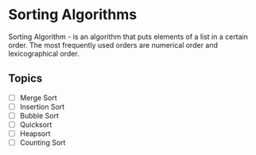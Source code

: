 # Sorting Algorithms

Sorting Algorithm - is an algorithm that puts elements of a list in a certain order. The most frequently used orders are numerical order and lexicographical order.

## Topics
- [ ] Merge Sort
- [ ] Insertion Sort
- [ ] Bubble Sort
- [ ] Quicksort
- [ ] Heapsort
- [ ] Counting Sort
